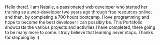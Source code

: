 
Hello there!. I am Natalie, a passionated web developer who started her training as a web-developer two years ago through free resources online; and then, 
by completing a 700 hours bootcamp. I love programming and hope to become the best developer I can possibly be.
This Portafolio showcasts the various projects and activities I have completed, there going to be many more to come. 
I truly believe that learning never stops. Thanks for stopping by :)
